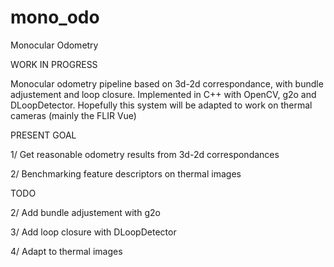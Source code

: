 # mono_odo
Monocular Odometry

WORK IN PROGRESS

Monocular odometry pipeline based on 3d-2d correspondance, with bundle adjustement and loop closure.
Implemented in C++ with OpenCV, g2o and DLoopDetector. Hopefully this system will be adapted to work on thermal cameras (mainly the FLIR Vue)

PRESENT GOAL

1/ Get reasonable odometry results from 3d-2d correspondances

2/ Benchmarking feature descriptors on thermal images

TODO

2/ Add bundle adjustement with g2o

3/ Add loop closure with DLoopDetector

4/ Adapt to thermal images
